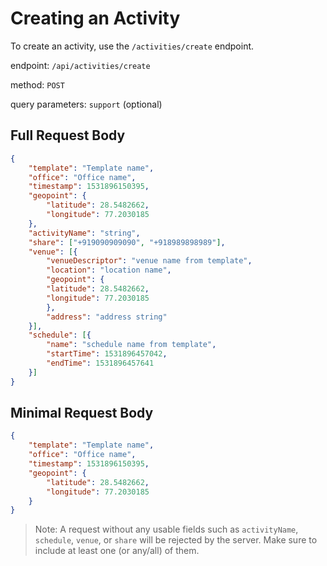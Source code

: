# Creating an Activity

To create an activity, use the `/activities/create` endpoint.

endpoint: `/api/activities/create`

method: `POST`

query parameters: `support` (optional)

## Full Request Body

```json
{
    "template": "Template name",
    "office": "Office name",
    "timestamp": 1531896150395,
    "geopoint": {
        "latitude": 28.5482662,
        "longitude": 77.2030185
    },
    "activityName": "string",
    "share": ["+919090909090", "+918989898989"],
    "venue": [{
        "venueDescriptor": "venue name from template",
        "location": "location name",
        "geopoint": {
        "latitude": 28.5482662,
        "longitude": 77.2030185
        },
        "address": "address string"
    }],
    "schedule": [{
        "name": "schedule name from template",
        "startTime": 1531896457042,
        "endTime": 1531896457641
    }]
}
```

## Minimal Request Body

```json
{
    "template": "Template name",
    "office": "Office name",
    "timestamp": 1531896150395,
    "geopoint": {
        "latitude": 28.5482662,
        "longitude": 77.2030185
    }
}
```

> Note: A request without any usable fields such as `activityName`, `schedule`, `venue`, or `share` will be rejected by the server. Make sure to include at least one (or any/all) of them.
